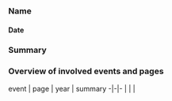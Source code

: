 ### Name
#### Date

### Summary

### Overview of involved events and pages

event | page | year | summary
-|-|-
[](../events/0.html) | |  | 
